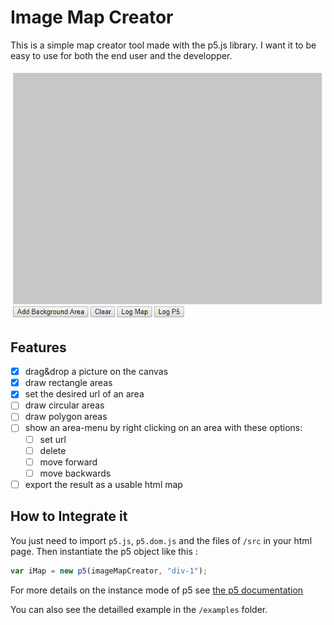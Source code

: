 # Image Map Creator

This is a simple map creator tool made with the p5.js library. I want it
to be easy to use for both the end user and the developper.

![demo gif](images/image-map-creator.gif)

## Features

-   [x] drag&drop a picture on the canvas
-   [x] draw rectangle areas
-   [x] set the desired url of an area
-   [ ] draw circular areas
-   [ ] draw polygon areas
-   [ ] show an area-menu by right clicking on an area with these options:
    -   [ ] set url
	-   [ ] delete
	-   [ ] move forward
	-   [ ] move backwards
-   [ ] export the result as a usable html map

## How to Integrate it

You just need to import `p5.js`, `p5.dom.js` and the files of `/src` in
your html page. Then instantiate the p5 object like this :

```JavaScript
var iMap = new p5(imageMapCreator, "div-1");
```
For more details on the instance mode of p5 see [the p5 documentation](https://p5js.org/examples/instance-mode-instance-container.html)

You can also see the detailled example in the `/examples` folder.
